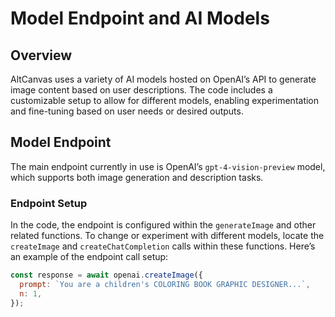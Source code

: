 # Model Endpoint and AI Models

## Overview
AltCanvas uses a variety of AI models hosted on OpenAI’s API to generate image content based on user descriptions. The code includes a customizable setup to allow for different models, enabling experimentation and fine-tuning based on user needs or desired outputs.

## Model Endpoint
The main endpoint currently in use is OpenAI’s `gpt-4-vision-preview` model, which supports both image generation and description tasks.

### Endpoint Setup
In the code, the endpoint is configured within the `generateImage` and other related functions. To change or experiment with different models, locate the `createImage` and `createChatCompletion` calls within these functions. Here’s an example of the endpoint call setup:

```javascript
const response = await openai.createImage({
  prompt: `You are a children's COLORING BOOK GRAPHIC DESIGNER...`,
  n: 1,
});

